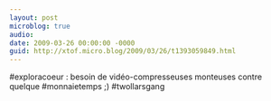 ```yaml
---
layout: post
microblog: true
audio: 
date: 2009-03-26 00:00:00 -0000
guid: http://xtof.micro.blog/2009/03/26/t1393059849.html
---
```

#exploracoeur : besoin de vidéo-compresseuses monteuses contre quelque #monnaietemps ;) #twollarsgang
